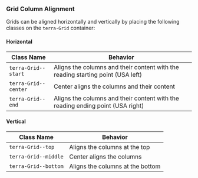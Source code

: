 ### Grid Column Alignment

Grids can be aligned horizontally and vertically by placing the following classes on the `terra-Grid` container:

#### Horizontal

| Class Name           | Behavior                                                                        |
|----------------------|---------------------------------------------------------------------------------|
| `terra-Grid--start`  | Aligns the columns and their content with the reading starting point (USA left) |
| `terra-Grid--center` | Center aligns the columns and their content                                     |
| `terra-Grid--end`    | Aligns the columns and their content with the reading ending point (USA right)  |

#### Vertical

| Class Name           | Behavior                         |
|----------------------|----------------------------------|
| `terra-Grid--top`    | Aligns the columns at the top    |
| `terra-Grid--middle` | Center aligns the columns        |
| `terra-Grid--bottom` | Aligns the columns at the bottom |